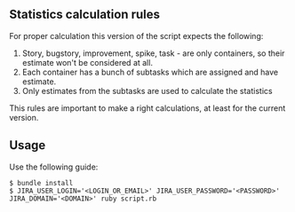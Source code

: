 ## Statistics calculation rules

For proper calculation this version of the script expects the following:

1. Story, bugstory, improvement, spike, task - are only containers, so their estimate won't be considered at all.
2. Each container has a bunch of subtasks which are assigned and have estimate.
3. Only estimates from the subtasks are used to calculate the statistics

This rules are important to make a right calculations, at least for the current version.

## Usage

Use the following guide:

```
$ bundle install
$ JIRA_USER_LOGIN='<LOGIN_OR_EMAIL>' JIRA_USER_PASSWORD='<PASSWORD>' JIRA_DOMAIN='<DOMAIN>' ruby script.rb
```
